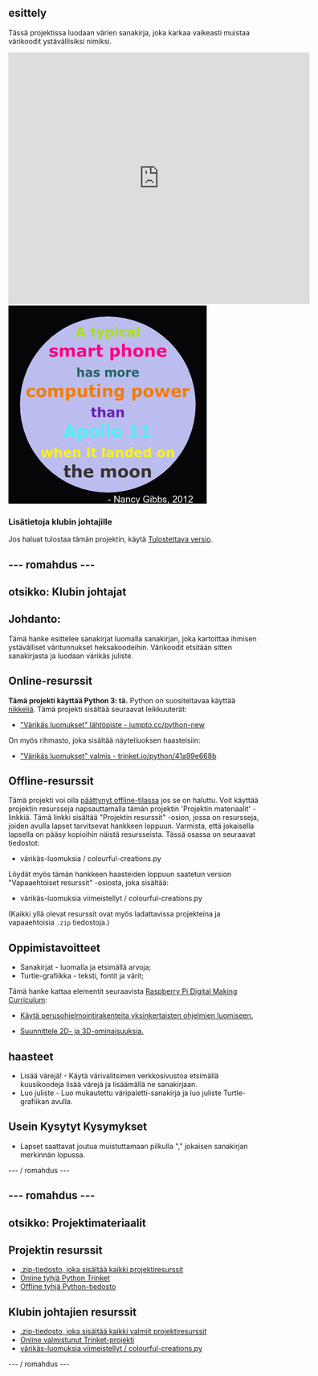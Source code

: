## esittely

Tässä projektissa luodaan värien sanakirja, joka karkaa vaikeasti muistaa värikoodit ystävällisiksi nimiksi.

<div class="trinket">
  <iframe src="https://trinket.io/embed/python/41a99e668b?outputOnly=true&start=result" width="600" height="500" frameborder="0" marginwidth="0" marginheight="0" allowfullscreen>
  </iframe>
  <img src="images/colourful-finished.png">
</div>

### Lisätietoja klubin johtajille

Jos haluat tulostaa tämän projektin, käytä [Tulostettava versio](https://projects.raspberrypi.org/en/projects/colourful-creations/print).

## \--- romahdus \---

## otsikko: Klubin johtajat

## Johdanto:

Tämä hanke esittelee sanakirjat luomalla sanakirjan, joka kartoittaa ihmisen ystävälliset väritunnukset heksakoodeihin. Värikoodit etsitään sitten sanakirjasta ja luodaan värikäs juliste.

## Online-resurssit

**Tämä projekti käyttää Python 3: tä.** Python on suositeltavaa käyttää [nikkeliä](https://trinket.io/). Tämä projekti sisältää seuraavat leikkuuterät:

* ["Värikäs luomukset" lähtöpiste - jumpto.cc/python-new](http://jumpto.cc/python-new)

On myös rihmasto, joka sisältää näyteliuoksen haasteisiin:

* ["Värikäs luomukset" valmis - trinket.io/python/41a99e668b](https://trinket.io/python/41a99e668b)

## Offline-resurssit

Tämä projekti voi olla [päättynyt offline-tilassa](https://www.codeclubprojects.org/en-GB/resources/python-working-offline/) jos se on haluttu. Voit käyttää projektin resursseja napsauttamalla tämän projektin 'Projektin materiaalit' -linkkiä. Tämä linkki sisältää "Projektin resurssit" -osion, jossa on resursseja, joiden avulla lapset tarvitsevat hankkeen loppuun. Varmista, että jokaisella lapsella on pääsy kopioihin näistä resursseista. Tässä osassa on seuraavat tiedostot:

* värikäs-luomuksia / colourful-creations.py

Löydät myös tämän hankkeen haasteiden loppuun saatetun version "Vapaaehtoiset resurssit" -osiosta, joka sisältää:

* värikäs-luomuksia viimeistellyt / colourful-creations.py

(Kaikki yllä olevat resurssit ovat myös ladattavissa projekteina ja vapaaehtoisia `.zip` tiedostoja.)

## Oppimistavoitteet

* Sanakirjat - luomalla ja etsimällä arvoja;
* Turtle-grafiikka - teksti, fontit ja värit;

Tämä hanke kattaa elementit seuraavista [Raspberry Pi Digital Making Curriculum](http://rpf.io/curriculum):

* [Käytä perusohjelmointirakenteita yksinkertaisten ohjelmien luomiseen.](https://www.raspberrypi.org/curriculum/programming/creator)

* [Suunnittele 2D- ja 3D-ominaisuuksia.](https://www.raspberrypi.org/curriculum/design/creator)

## haasteet

* Lisää värejä! - Käytä värivalitsimen verkkosivustoa etsimällä kuusikoodeja lisää värejä ja lisäämällä ne sanakirjaan. 
* Luo juliste - Luo mukautettu väripaletti-sanakirja ja luo juliste Turtle-grafiikan avulla. 

## Usein Kysytyt Kysymykset

* Lapset saattavat joutua muistuttamaan pilkulla "," jokaisen sanakirjan merkinnän lopussa. 

\--- / romahdus \---

## \--- romahdus \---

## otsikko: Projektimateriaalit

## Projektin resurssit

* [.zip-tiedosto, joka sisältää kaikki projektiresurssit](resources/colourful-creations-project-resources.zip)
* [Online tyhjä Python Trinket](http://jumpto.cc/python-new)
* [Offline tyhjä Python-tiedosto](resources/new-new.py)

## Klubin johtajien resurssit

* [.zip-tiedosto, joka sisältää kaikki valmiit projektiresurssit](resources/colourful-creations-volunteer-resources.zip)
* [Online valmistunut Trinket-projekti](https://trinket.io/python/41a99e668b)
* [värikäs-luomuksia viimeistellyt / colourful-creations.py](resources/colourful-creations-finished-colourful-creations.py)

\--- / romahdus \---